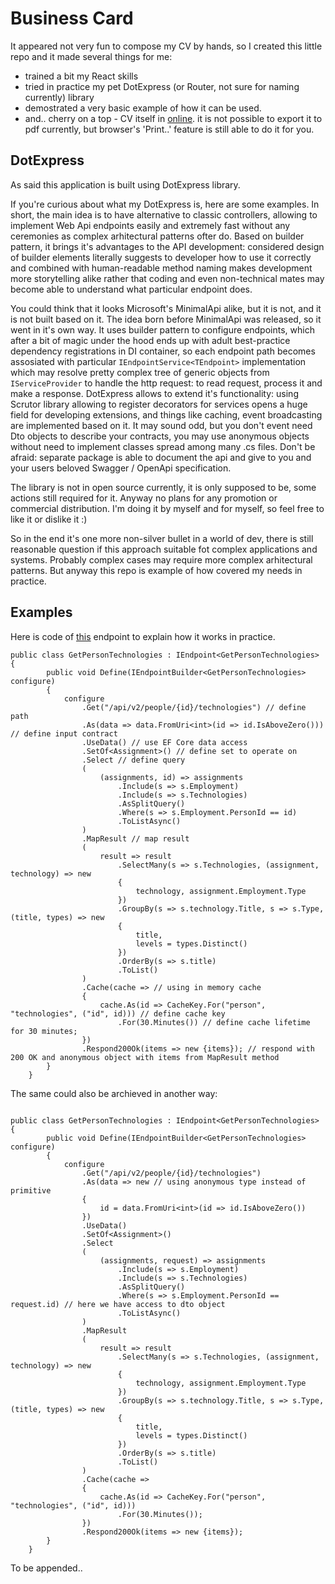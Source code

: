 
# Business Card

It appeared not very fun to compose my CV by hands, so I created this little repo and it made several things for me: 
- trained a bit my React skills
- tried in practice my pet DotExpress (or Router, not sure for naming currently) library 
- demostrated a very basic example of how it can be used.
- and.. cherry on a top - CV itself in [online](https://andrei-kukharchuk.tech/). it is not possible to export it to pdf currently, but browser's 'Print..' feature is still able to do it for you.

## DotExpress

As said this application is built using DotExpress library.

If you're curious about what my DotExpress is, here are some examples. In short, the main idea is to have alternative to classic controllers, allowing to implement Web Api endpoints easily and extremely fast without any ceremonies as complex arhitectural patterns ofter do. Based on builder pattern, it brings it's advantages to the API development: considered design of builder elements literally suggests to developer how to use it correctly and combined with human-readable method naming makes development more storytelling alike rather that coding and even non-technical mates may become able to understand what particular endpoint does. 

You could think that it looks Microsoft's MinimalApi alike, but it is not, and it is not built based on it. The idea born before MinimalApi was released, so it went in it's own way. 
It uses builder pattern to configure endpoints, which after a bit of magic under the hood ends up with adult best-practice dependency registrations in DI container, so each endpoint path becomes assosiated with particular ```IEndpointService<TEndpoint>``` implementation which may resolve pretty complex tree of generic objects from ```IServiceProvider``` to handle the http request: to read request, process it and make a response.
DotExpress allows to extend it's functionality: using Scrutor library allowing to register decorators for services opens a huge field for developing extensions, and things like caching, event broadcasting are implemented based on it.
It may sound odd, but you don't event need Dto objects to describe your contracts, you may use anonymous objects without need to implement classes spread among many .cs files. Don't be afraid: separate package is able to document the api and give to you and your users beloved Swagger / OpenApi specification.

The library is not in open source currently, it is only supposed to be, some actions still required for it. Anyway no plans for any promotion or commercial distribution. I'm doing it by myself and for myself, so feel free to like it or dislike it :)

So in the end it's one more non-silver bullet in a world of dev, there is still reasonable question if this approach suitable fot complex applications and systems. Probably complex cases may require more complex arhitectural patterns. But anyway this repo is example of how covered my needs in practice.



## Examples

Here is code of [this](https://github.com/andkuh/business-card/blob/master/People/Endpoints/v2/GetPersonTechnologies.cs) endpoint to explain how it works in practice.
```CSharp
public class GetPersonTechnologies : IEndpoint<GetPersonTechnologies>
{
        public void Define(IEndpointBuilder<GetPersonTechnologies> configure)
        {
            configure
                .Get("/api/v2/people/{id}/technologies") // define path
                .As(data => data.FromUri<int>(id => id.IsAboveZero())) // define input contract
                .UseData() // use EF Core data access 
                .SetOf<Assignment>() // define set to operate on
                .Select // define query
                (
                    (assignments, id) => assignments
                        .Include(s => s.Employment)
                        .Include(s => s.Technologies)
                        .AsSplitQuery()
                        .Where(s => s.Employment.PersonId == id)
                        .ToListAsync()
                )
                .MapResult // map result
                (
                    result => result
                        .SelectMany(s => s.Technologies, (assignment, technology) => new
                        {
                            technology, assignment.Employment.Type
                        })
                        .GroupBy(s => s.technology.Title, s => s.Type, (title, types) => new
                        {
                            title,
                            levels = types.Distinct()
                        })
                        .OrderBy(s => s.title)
                        .ToList()
                )
                .Cache(cache => // using in memory cache
                {
                    cache.As(id => CacheKey.For("person", "technologies", ("id", id))) // define cache key
                        .For(30.Minutes()) // define cache lifetime for 30 minutes;
                })
                .Respond200Ok(items => new {items}); // respond with 200 OK and anonymous object with items from MapResult method
        }
    }
```

The same could also be archieved in another way:
```CSharp

public class GetPersonTechnologies : IEndpoint<GetPersonTechnologies>
{
        public void Define(IEndpointBuilder<GetPersonTechnologies> configure)
        {
            configure
                .Get("/api/v2/people/{id}/technologies")
                .As(data => new // using anonymous type instead of primitive
                {
                    id = data.FromUri<int>(id => id.IsAboveZero())
                })
                .UseData()
                .SetOf<Assignment>()
                .Select
                (
                    (assignments, request) => assignments
                        .Include(s => s.Employment)
                        .Include(s => s.Technologies)
                        .AsSplitQuery()
                        .Where(s => s.Employment.PersonId == request.id) // here we have access to dto object
                        .ToListAsync()
                )
                .MapResult
                (
                    result => result
                        .SelectMany(s => s.Technologies, (assignment, technology) => new
                        {
                            technology, assignment.Employment.Type
                        })
                        .GroupBy(s => s.technology.Title, s => s.Type, (title, types) => new
                        {
                            title,
                            levels = types.Distinct()
                        })
                        .OrderBy(s => s.title)
                        .ToList()
                )
                .Cache(cache =>
                {
                    cache.As(id => CacheKey.For("person", "technologies", ("id", id)))
                        .For(30.Minutes());
                })
                .Respond200Ok(items => new {items});
        }
    }
```
To be appended..

